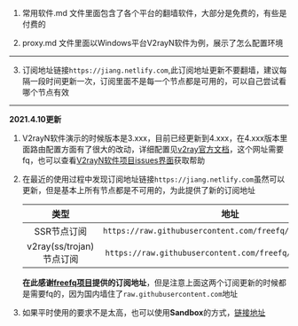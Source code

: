 1. 常用软件.md 文件里面包含了各个平台的翻墙软件，大部分是免费的，有些是付费的

2. proxy.md 文件里面以Windows平台V2rayN软件为例，展示了怎么配置环境

------

3. 订阅地址链接`https://jiang.netlify.com`,此订阅地址更新不要翻墙，建议每隔一段时间更新一次，订阅里面不是每一个节点都是可用的，可以自己尝试看哪个节点有效

***

**2021.4.10更新**

1. V2rayN软件演示的时候版本是3.xxx，目前已经更新到4.xxx，在4.xxx版本里面路由配置方面有了很大的改动，详细配置见[v2ray官方文档](https://www.v2fly.org/)，这个网址需要fq，也可以查看[V2rayN软件项目issues界面](https://github.com/2dust/v2rayN/issues)获取帮助

2. 在最近的使用过程中发现订阅地址链接`https://jiang.netlify.com`虽然可以更新，但是基本上所有节点都是不可用的，为此提供了新的订阅地址

   |           类型           |                            地址                            |
   | :----------------------: | :--------------------------------------------------------: |
   |       SSR节点订阅        | `https://raw.githubusercontent.com/freefq/free/master/ssr` |
   | v2ray(ss/trojan)节点订阅 | `https://raw.githubusercontent.com/freefq/free/master/v2`  |

   **在此感谢[freefq项目](https://github.com/freefq/free)提供的订阅地址**，但是注意上面这两个订阅更新的时候都是需要fq的，因为国内墙住了`raw.githubusercontent.com`地址

3. 如果平时使用的要求不是太高，也可以使用**Sandbox**的方式，[链接地址](https://cdn.apkook.com/)